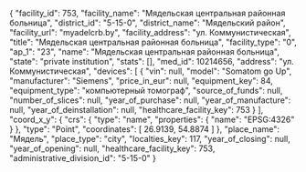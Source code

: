 {
    "facility_id": 753,
    "facility_name": "Мядельская центральная районная больница",
    "district_id": "5-15-0",
    "district_name": "Мядельский район",
    "facility_url": "myadelcrb.by",
    "facility_address": "ул. Коммунистическая",
    "title": "Мядельская центральная районная больница",
    "facility_type": "0",
    "ap_1": "23",
    "name": "Мядельская центральная районная больница",
    "state": "private institution",
    "stats": [],
    "med_id": 10214656,
    "address": "ул. Коммунистическая",
    "devices": [
        {
            "vin": null,
            "model": "Somatom go Up",
            "manufacturer": "Siemens",
            "price_in_eur": null,
            "equipment_key": 84,
            "equipment_type": "компьютерный томограф",
            "source_of_funds": null,
            "number_of_slices": null,
            "year_of_purchase": null,
            "year_of_manufacture": null,
            "year_of_deinstallation": null,
            "healthcare_facility_key": 753
        }
    ],
    "coord_x_y": {
        "crs": {
            "type": "name",
            "properties": {
                "name": "EPSG:4326"
            }
        },
        "type": "Point",
        "coordinates": [
            26.9139,
            54.8874
        ]
    },
    "place_name": "Мядель",
    "place_type": "city",
    "localties_key": 117,
    "year_of_closing": null,
    "year_of_opening": null,
    "healthcare_facility_key": 753,
    "administrative_division_id": "5-15-0"
}